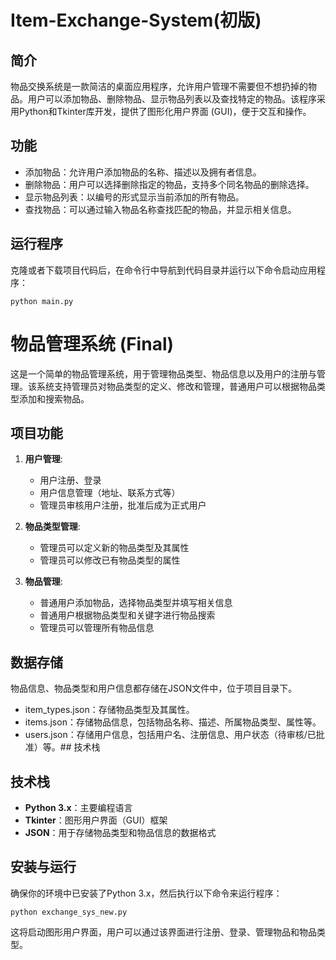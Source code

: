 # Item-Exchange-System(初版)
## 简介
物品交换系统是一款简洁的桌面应用程序，允许用户管理不需要但不想扔掉的物品。用户可以添加物品、删除物品、显示物品列表以及查找特定的物品。该程序采用Python和Tkinter库开发，提供了图形化用户界面 (GUI)，便于交互和操作。

## 功能
- 添加物品：允许用户添加物品的名称、描述以及拥有者信息。
- 删除物品：用户可以选择删除指定的物品，支持多个同名物品的删除选择。
- 显示物品列表：以编号的形式显示当前添加的所有物品。
- 查找物品：可以通过输入物品名称查找匹配的物品，并显示相关信息。

## 运行程序
克隆或者下载项目代码后，在命令行中导航到代码目录并运行以下命令启动应用程序：
```
python main.py
```


# 物品管理系统 (Final)
这是一个简单的物品管理系统，用于管理物品类型、物品信息以及用户的注册与管理。该系统支持管理员对物品类型的定义、修改和管理，普通用户可以根据物品类型添加和搜索物品。

## 项目功能
1. **用户管理**:
   - 用户注册、登录
   - 用户信息管理（地址、联系方式等）
   - 管理员审核用户注册，批准后成为正式用户

2. **物品类型管理**:
   - 管理员可以定义新的物品类型及其属性
   - 管理员可以修改已有物品类型的属性

3. **物品管理**:
   - 普通用户添加物品，选择物品类型并填写相关信息
   - 普通用户根据物品类型和关键字进行物品搜索
   - 管理员可以管理所有物品信息

## 数据存储
物品信息、物品类型和用户信息都存储在JSON文件中，位于项目目录下。
- item_types.json：存储物品类型及其属性。
- items.json：存储物品信息，包括物品名称、描述、所属物品类型、属性等。
- users.json：存储用户信息，包括用户名、注册信息、用户状态（待审核/已批准）等。## 技术栈


## 技术栈
- **Python 3.x**：主要编程语言
- **Tkinter**：图形用户界面（GUI）框架
- **JSON**：用于存储物品类型和物品信息的数据格式

## 安装与运行
确保你的环境中已安装了Python 3.x，然后执行以下命令来运行程序：
```
python exchange_sys_new.py
```
这将启动图形用户界面，用户可以通过该界面进行注册、登录、管理物品和物品类型。
